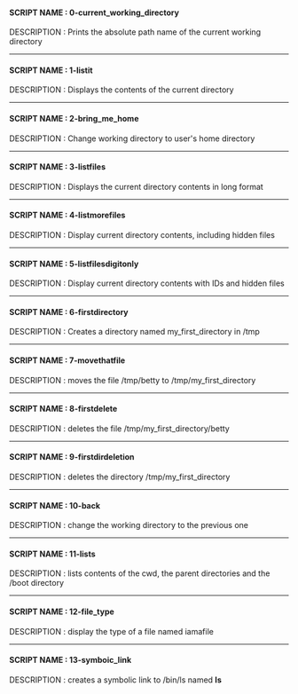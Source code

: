#### SCRIPT NAME : 0-current_working_directory
DESCRIPTION : Prints the absolute path name of the current working directory

--- 

#### SCRIPT NAME : 1-listit
DESCRIPTION : Displays the contents of the current directory

--- 

#### SCRIPT NAME : 2-bring_me_home
DESCRIPTION : Change working directory to user's home directory

--- 

#### SCRIPT NAME : 3-listfiles
DESCRIPTION : Displays the current directory contents in long format

--- 

#### SCRIPT NAME : 4-listmorefiles
DESCRIPTION : Display current directory contents, including hidden files
 
---

#### SCRIPT NAME : 5-listfilesdigitonly
DESCRIPTION : Display current directory contents with IDs and hidden files

---

#### SCRIPT NAME : 6-firstdirectory
DESCRIPTION : Creates a directory named my_first_directory in /tmp

---

#### SCRIPT NAME : 7-movethatfile
DESCRIPTION : moves the file /tmp/betty to /tmp/my_first_directory

---

#### SCRIPT NAME : 8-firstdelete
DESCRIPTION : deletes the file /tmp/my_first_directory/betty

---

#### SCRIPT NAME : 9-firstdirdeletion
DESCRIPTION : deletes the directory /tmp/my_first_directory

---

#### SCRIPT NAME : 10-back
DESCRIPTION : change the working directory to the previous one

---

#### SCRIPT NAME : 11-lists
DESCRIPTION : lists contents of the cwd, the parent directories and the /boot directory

---

#### SCRIPT NAME : 12-file_type
DESCRIPTION : display the type of a file named iamafile 

---

#### SCRIPT NAME : 13-symboic_link
DESCRIPTION : creates a symbolic link to /bin/ls named __ls__ 



